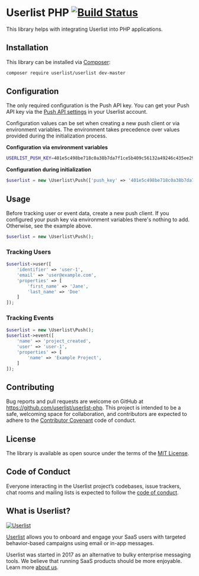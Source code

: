 # Userlist PHP [![Build Status](https://travis-ci.com/userlist/userlist-php.svg?branch=master)](https://travis-ci.com/userlist/userlist-php)

This library helps with integrating Userlist into PHP applications.

## Installation

This library can be installed via [Composer](https://getcomposer.org):

```bash
composer require userlist/userlist dev-master
```

## Configuration

The only required configuration is the Push API key. You can get your Push API key via the [Push API settings](https://app.userlist.com/settings/push) in your Userlist account.

Configuration values can be set when creating a new push client or via environment variables. The environment takes precedence over values provided during the initialization process.

**Configuration via environment variables**

```bash
USERLIST_PUSH_KEY=401e5c498be718c0a38b7da7f1ce5b409c56132a49246c435ee296e07bf2be39
```

**Configuration during initialization**

```php
$userlist = new \Userlist\Push(['push_key' => '401e5c498be718c0a38b7da7f1ce5b409c56132a49246c435ee296e07bf2be39']);
```

## Usage

Before tracking user or event data, create a new push client. If you configured your push key via environment variables there's nothing to add. Otherwise, see the example above.

```php
$userlist = new \Userlist\Push();
```

### Tracking Users

```php
$userlist->user([
    'identifier' => 'user-1',
    'email' => 'user@example.com',
    'properties' => [
        'first_name' => 'Jane',
        'last_name' => 'Doe'
    ]
]);
```

### Tracking Events

```php
$userlist = new \Userlist\Push();
$userlist->event([
    'name' => 'project_created',
    'user' => 'user-1',
    'properties' => [
        'name' => 'Example Project',
    ]
]);
```

## Contributing

Bug reports and pull requests are welcome on GitHub at https://github.com/userlist/userlist-php. This project is intended to be a safe, welcoming space for collaboration, and contributors are expected to adhere to the [Contributor Covenant](http://contributor-covenant.org) code of conduct.

## License

The library is available as open source under the terms of the [MIT License](http://opensource.org/licenses/MIT).

## Code of Conduct

Everyone interacting in the Userlist project’s codebases, issue trackers, chat rooms and mailing lists is expected to follow the [code of conduct](https://github.com/userlist/userlist-php/blob/master/CODE_OF_CONDUCT.md).

## What is Userlist?

[![Userlist](https://userlist.com/images/external/userlist-logo-github.svg)](https://userlist.com/)

[Userlist](https://userlist.com/) allows you to onboard and engage your SaaS users with targeted behavior-based campaigns using email or in-app messages.

Userlist was started in 2017 as an alternative to bulky enterprise messaging tools. We believe that running SaaS products should be more enjoyable. Learn more [about us](https://userlist.com/about-us/).
